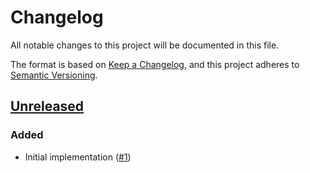 # Changelog
All notable changes to this project will be documented in this file.

The format is based on [Keep a Changelog](https://keepachangelog.com/en/1.0.0/),
and this project adheres to [Semantic Versioning](https://semver.org/spec/v2.0.0.html).

## [Unreleased]
### Added

- Initial implementation ([#1])

[Unreleased]: https://github.com/appuio/component-openshift-prometheus-proxy/compare/feb66d43c1cc1c6e2031db9f04ea11fd7bd346a0...HEAD
[#1]: https://github.com/appuio/component-openshift-prometheus-proxy/pull/1
